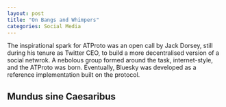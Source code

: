 ```yaml
---
layout: post
title: "On Bangs and Whimpers"
categories: Social Media
---
```


The inspirational spark for ATProto was an open call by Jack Dorsey, still during his tenure as Twitter CEO, to build a more decentralised version of a social netwrok. A nebolous group formed around the task, internet-style, and the ATProto was born. Eventually, Bluesky was developed as a reference  implementation built on the protocol. 

## Mundus sine Caesaribus


